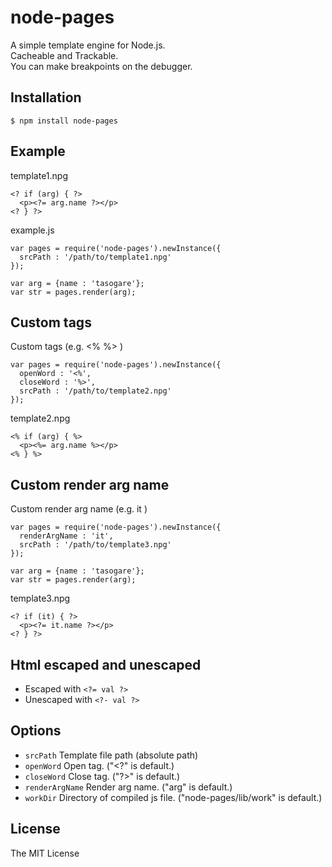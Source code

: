 # node-pages

A simple template engine for Node.js.  
Cacheable and Trackable.  
You can make breakpoints on the debugger.

## Installation

    $ npm install node-pages

## Example
template1.npg

    <? if (arg) { ?>
      <p><?= arg.name ?></p>
    <? } ?>

example.js

    var pages = require('node-pages').newInstance({
      srcPath : '/path/to/template1.npg'
    });

    var arg = {name : 'tasogare'};
    var str = pages.render(arg);

## Custom tags

Custom tags (e.g. &lt;% %&gt; )  

    var pages = require('node-pages').newInstance({
      openWord : '<%',
      closeWord : '%>',
      srcPath : '/path/to/template2.npg'
    });

template2.npg

    <% if (arg) { %>
      <p><%= arg.name %></p>
    <% } %>

## Custom render arg name

Custom render arg name (e.g. it )  

    var pages = require('node-pages').newInstance({
      renderArgName : 'it',
      srcPath : '/path/to/template3.npg'
    });

    var arg = {name : 'tasogare'};
    var str = pages.render(arg);

template3.npg

    <? if (it) { ?>
      <p><?= it.name ?></p>
    <? } ?>


## Html escaped and unescaped

  * Escaped with `<?= val ?>`
  * Unescaped with `<?- val ?>`

## Options

  - `srcPath`         Template file path (absolute path)
  - `openWord`        Open tag. ("<?" is default.)
  - `closeWord`       Close tag. ("?>" is default.)
  - `renderArgName`   Render arg name. ("arg" is default.)
  - `workDir`         Directory of compiled js file. ("node-pages/lib/work" is default.)

## License

The MIT License
